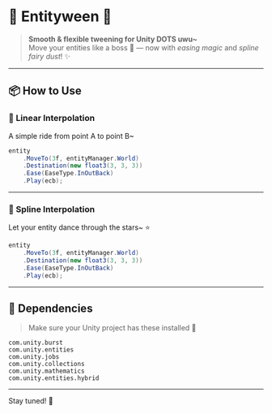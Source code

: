 # 🌟 Entityween 🌈  
> **Smooth & flexible tweening for Unity DOTS uwu~**  
Move your entities like a boss 🕺 — now with *easing magic* and *spline fairy dust*! ✨

---

## 📦 How to Use

### 🔁 Linear Interpolation  
A simple ride from point A to point B~  

```csharp
entity
    .MoveTo(3f, entityManager.World)
    .Destination(new float3(3, 3, 3))
    .Ease(EaseType.InOutBack)
    .Play(ecb);
````

---

### 💫 Spline Interpolation

Let your entity dance through the stars\~ ⭐

```csharp
entity
    .MoveTo(3f, entityManager.World)
    .Destination(new float3(3, 3, 3))
    .Ease(EaseType.InOutBack)
    .Play(ecb);
```

---

## 🧩 Dependencies

> Make sure your Unity project has these installed 💖

```
com.unity.burst  
com.unity.entities  
com.unity.jobs  
com.unity.collections  
com.unity.mathematics  
com.unity.entities.hybrid  
```

---

Stay tuned! 💌